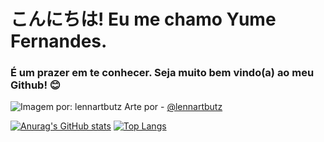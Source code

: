 # こんにちは! Eu me chamo Yume Fernandes.
### É um prazer em te conhecer. Seja muito bem vindo(a) ao meu Github! 😊
![Imagem por: lennartbutz](https://cdna.artstation.com/p/assets/images/images/025/965/386/original/lennart-butz-idea5anim4.gif?1587480606)
Arte por - [@lennartbutz](https://www.artstation.com/lennartbutz)

<!--
**Dehrangerz9/Dehrangerz9** is a ✨ _special_ ✨ repository because its `README.md` (this file) appears on your GitHub profile.

Here are some ideas to get you started:

- 🔭 I’m currently working on ...
- 🌱 I’m currently learning ...
- 👯 I’m looking to collaborate on ...
- 🤔 I’m looking for help with ...
- 💬 Ask me about ...
- 📫 How to reach me: ...
- 😄 Pronouns: ...
- ⚡ Fun fact: ...
-->
[![Anurag's GitHub stats](https://github-readme-stats.vercel.app/api?username=Dehrangerz9&show_icons=true&theme=panda)](https://github.com/anuraghazra/github-readme-stats)
[![Top Langs](https://github-readme-stats.vercel.app/api/top-langs/?username=Dehrangerz9&theme=panda)](https://github.com/anuraghazra/github-readme-stats)
